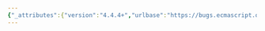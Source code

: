 ```yaml
---
{"_attributes":{"version":"4.4.4+","urlbase":"https://bugs.ecmascript.org/","maintainer":"dherman@mozilla.com"},"bug":{"bug_id":240,"creation_ts":"2012-01-10 04:54:00 -0800","short_desc":"UTF-8 BOM makes parseTestRecord fail for certain tests","delta_ts":"2012-03-28 16:31:53 -0700","product":"Test262","component":"Test Harness","version":"unspecified","rep_platform":"Macintosh","op_sys":"Mac OS","bug_status":"RESOLVED","resolution":"FIXED","priority":"Normal","bug_severity":"normal","everconfirmed":true,"reporter":{"uid":"joost-wim","name":"Joost-Wim Boekesteijn"},"assigned_to":{"uid":"dfugate","name":"Dave Fugate"},"long_desc":[{"commentid":551,"comment_count":0,"who":{"uid":"joost-wim","name":"Joost-Wim Boekesteijn"},"bug_when":"2012-01-10 04:54:01 -0800","thetext":"When running the tests for ch07 or ch15, the command line test runner fails with this message:\n\nTraceback (most recent call last):\n  File \"tools/packaging/test262.py\", line 453, in <module>\n    Main()\n  File \"tools/packaging/test262.py\", line 448, in Main\n    options.full_summary)\n  File \"tools/packaging/test262.py\", line 412, in Run\n    cases = self.EnumerateTests(tests)\n  File \"tools/packaging/test262.py\", line 363, in EnumerateTests\n    strict_case = TestCase(self, name, full_path, True)\n  File \"tools/packaging/test262.py\", line 185, in __init__\n    del testRecord[\"commentary\"]\nKeyError: 'commentary'\n\nThe problem seems to be that some files start with a UTF-8 Byte Order Mark (which ends up in the source string) causing the parseTestRecord function to fail.\n\nMy guess is that there are two approaches to fixing this:\n\n1. Removing the BOM from the offending files. Using the next command, I produced a list of these files:\n\nfind ./test/suite -name '*.js' | xargs file | grep BOM\n\n./test/suite/ch07/7.6/7.6.1/7.6.1.2/7.6.1.2-2-s.js\n./test/suite/ch07/7.6/7.6.1/7.6.1.2/7.6.1.2-3-s.js\n./test/suite/ch07/7.6/7.6.1/7.6.1.2/7.6.1.2-4-s.js\n./test/suite/ch07/7.6/7.6.1/7.6.1.2/7.6.1.2-5-s.js\n./test/suite/ch07/7.6/7.6.1/7.6.1.2/7.6.1.2-6-s.js\n./test/suite/ch07/7.6/7.6.1/7.6.1.2/7.6.1.2-7-s.js\n./test/suite/ch07/7.6/7.6.1/7.6.1.2/7.6.1.2-8-s.js\n./test/suite/ch07/7.6/7.6.1/7.6.1.2/7.6.1.2-9-s.js\n./test/suite/ch15/15.11/15.11.4/15.11.4.2/15.11.4.2-1.js\n./test/suite/ch15/15.11/15.11.4/15.11.4.3/15.11.4.3-1.js\n\nI'm not sure if the BOM is there for any reason. Probably not.\n\n2. Changing the way the files are read.\n\nAs a quick hack, I changed TestCase.__init__ in tools/packaging/test262.py by replacing the call to 'open' with 'codecs.open':\n\n-f = open(self.full_path)\n+f = codecs.open(self.full_path, \"r\", \"utf-8-sig\")\n\nWith this change, Python skips the BOM when reading the file. This also needs an extra line 'import codecs' at the top of the file.\n\nTested with Python 2.7.1 on OS X 10.7.2 against revision 282, changeset 99ff7d59530c."},{"commentid":552,"comment_count":1,"who":{"uid":"dfugate","name":"Dave Fugate"},"bug_when":"2012-01-10 09:42:18 -0800","thetext":"Changing open(self.full_path) to open(self.full_path, 'rb') might be a smaller fix."},{"commentid":553,"comment_count":2,"who":{"uid":"joost-wim","name":"Joost-Wim Boekesteijn"},"bug_when":"2012-01-10 09:56:25 -0800","thetext":"(In reply to comment #1)\n> Changing open(self.full_path) to open(self.full_path, 'rb') might be a smaller\n> fix.\n\nIn fact, specifying 'rb' does not change the way the BOM is handled. To illustrate this, I created a text file containing the word 'test' and saved it as UTF-8 with a BOM.\n\nReading this file in different ways then yields these results:\n\nPython 2.7.1 (r271:86832, Jun 25 2011, 05:09:01) \n[GCC 4.2.1 (Based on Apple Inc. build 5658) (LLVM build 2335.15.00)] on darwin\nType \"help\", \"copyright\", \"credits\" or \"license\" for more information.\n>>> open(\"withbom.txt\").read()\n'\\xef\\xbb\\xbftest'\n>>> open(\"withbom.txt\", \"rb\").read()\n'\\xef\\xbb\\xbftest'\n>>> import codecs\n>>> codecs.open(\"withbom.txt\", \"r\", \"utf-8-sig\").read()\nu'test'"},{"commentid":755,"comment_count":3,"who":{"uid":"joost-wim","name":"Joost-Wim Boekesteijn"},"bug_when":"2012-03-13 06:14:09 -0700","thetext":"Update: in revision 324, there is a single file left that starts with a UTF-8 Byte Order Mark. From the root directory, running the command from the first line returns the filename on the second line:\n\n> find ./test/suite -name '*.js' | xargs file | grep BOM\n> ./test/suite/ch07/7.8/7.8.5/S7.8.5_A3.1_T7.js\n\nThis is also the only file that results in a KeyError on this line from test262.py:\n\n> del testRecord[\"commentary\"]\n\nIf the BOM is removed from this single file, https://bugs.ecmascript.org/show_bug.cgi?id=271 will also be solved since the BOM is the only thing that causes the KeyError on the commentary key."},{"commentid":758,"comment_count":4,"who":{"uid":"dfugate","name":"Dave Fugate"},"bug_when":"2012-03-14 14:25:01 -0700","thetext":"Should be fixed now."},{"commentid":760,"comment_count":5,"who":{"uid":"joost-wim","name":"Joost-Wim Boekesteijn"},"bug_when":"2012-03-14 14:57:13 -0700","thetext":"Thanks! Issue is indeed resolved, the KeyError has disappeared."}]}}
---
```

